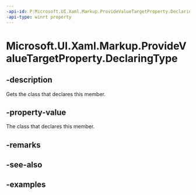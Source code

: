 ```yaml
---
-api-id: P:Microsoft.UI.Xaml.Markup.ProvideValueTargetProperty.DeclaringType
-api-type: winrt property
---
```


# Microsoft.UI.Xaml.Markup.ProvideValueTargetProperty.DeclaringType

<!--
public System.Type DeclaringType { get; }
-->

## -description

Gets the class that declares this member.

## -property-value

The class that declares this member.

## -remarks

## -see-also

## -examples
